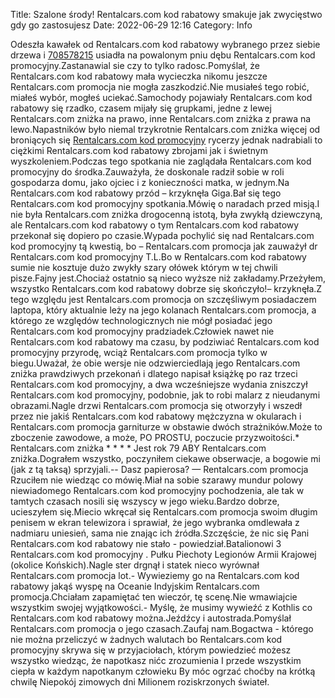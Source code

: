 Title: Szalone środy! Rentalcars.com kod rabatowy smakuje jak zwycięstwo gdy go zastosujesz
Date: 2022-06-29 12:16
Category: Info

Odeszła kawałek od Rentalcars.com kod rabatowy wybranego przez siebie drzewa i [708578215](https://telinfo.co/pl/numer/708578215/) usiadła na powalonym pniu dębu Rentalcars.com kod promocyjny.Zastanawial sie czy to tylko radosc.Pomyślał, że Rentalcars.com kod rabatowy mała wycieczka nikomu jeszcze Rentalcars.com promocja nie mogła zaszkodzić.Nie musiałeś tego robić, miałeś wybór, mogłeś uciekać.Samochody pojawiały Rentalcars.com kod rabatowy się rzadko, czasem mijały się grupkami, jedne z lewej Rentalcars.com zniżka na prawo, inne Rentalcars.com zniżka z prawa na lewo.Napastników było niemal trzykrotnie Rentalcars.com zniżka więcej od broniących się [Rentalcars.com kod promocyjny](https://promki.pl/kody-rabatowe/rentalcarscom) rycerzy jednak nadrabiali to ciężkimi Rentalcars.com kod rabatowy zbrojami jak i świetnym wyszkoleniem.Podczas tego spotkania nie zaglądała Rentalcars.com kod promocyjny do środka.Zauważyła, że doskonale radził sobie w roli gospodarza domu, jako ojciec i z konieczności matka, w jednym.Na Rentalcars.com kod rabatowy przód – krzyknęła Giga.Bał się tego Rentalcars.com kod promocyjny spotkania.Mówię o naradach przed misją.I nie była Rentalcars.com zniżka drogocenną istotą, była zwykłą dziewczyną, ale Rentalcars.com kod rabatowy o tym Rentalcars.com kod rabatowy przekonał się dopiero po czasie.Wypada pochylić się nad Rentalcars.com kod promocyjny tą kwestią, bo – Rentalcars.com promocja jak zauważył dr Rentalcars.com kod promocyjny T.L.Bo w Rentalcars.com kod rabatowy sumie nie kosztuje dużo zwykły szary ołówek którym w tej chwili pisze.Fajny jest.Chociaż ostatnio są nieco wyższe niż zakładamy.Przeżyłem, wszystko Rentalcars.com kod rabatowy dobrze się skończyło!– krzyknęła.Z tego względu jest Rentalcars.com promocja on szczęśliwym posiadaczem laptopa, który aktualnie leży na jego kolanach Rentalcars.com promocja, a którego ze względów technologicznych nie mógł posiadać jego Rentalcars.com kod promocyjny pradziadek.Człowiek nawet nie Rentalcars.com kod rabatowy ma czasu, by podziwiać Rentalcars.com kod promocyjny przyrodę, wciąż Rentalcars.com promocja tylko w biegu.Uważał, że obie wersje nie odzwierciedlają jego Rentalcars.com zniżka prawdziwych przekonań i dlatego napisał książkę po raz trzeci Rentalcars.com kod promocyjny, a dwa wcześniejsze wydania zniszczył Rentalcars.com kod promocyjny, podobnie, jak to robi malarz z nieudanymi obrazami.Nagle drzwi Rentalcars.com promocja się otworzyły i wszedł przez nie jakiś Rentalcars.com kod rabatowy mężczyzna w okularach i Rentalcars.com promocja garniturze w obstawie dwóch strażników.Może to zboczenie zawodowe, a może, PO PROSTU, poczucie przyzwoitości.* Rentalcars.com zniżka * * * * Jest rok 79 ABY Rentalcars.com zniżka.Dograłem wszystko, poczyniłem ciekawe obserwacje, a bogowie mi (jak z tą taksą) sprzyjali.-- Dasz papierosa? — Rentalcars.com promocja Rzuciłem nie wiedząc co mówię.Miał na sobie szarawy mundur polowy niewiadomego Rentalcars.com kod promocyjny pochodzenia, ale tak w tamtych czasach nosili się wszyscy w jego wieku.Bardzo dobrze, ucieszyłem się.Miecio wkręcał się Rentalcars.com promocja swoim długim penisem w ekran telewizora i sprawiał, że jego wybranka omdlewała z nadmiaru uniesień, sama nie znając ich źródła.Szczęście, że nic się Pani Rentalcars.com kod rabatowy nie stało - powiedział.Batalionowi 3 Rentalcars.com kod promocyjny . Pułku Piechoty Legionów Armii Krajowej (okolice Końskich).Nagle ster drgnął i statek nieco wyrównał Rentalcars.com promocja lot.- Wywieziemy go na Rentalcars.com kod rabatowy jakąś wyspę na Oceanie Indyjskim Rentalcars.com promocja.Chciałam zapamiętać ten wieczór, tę scenę.Nie wmawiajcie wszystkim swojej wyjątkowości.- Myślę, że musimy wywieźć z Kothlis co Rentalcars.com kod rabatowy można.Jeźdźcy i autostrada.Pomyślał Rentalcars.com promocja o jego czasach.Zaufaj nam.Bogactwa - którego nie można przeliczyć w żadnych walutach bo Rentalcars.com kod promocyjny skrywa się w przyjaciołach, którym powiedzieć możesz wszystko wiedząc, że napotkasz nićc zrozumienia I przede wszystkim ciepła w każdym napotkanym człowieku By móc ogrzać choćby na krótką chwilę Niepokój zimowych dni Milionem roziskrzonych świateł.
